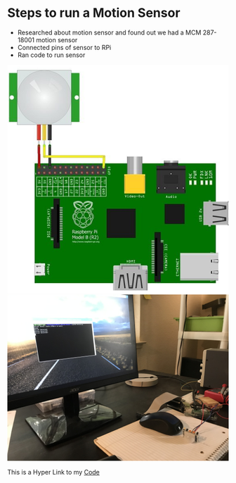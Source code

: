 # **Steps to run a Motion Sensor**
+ Researched about motion sensor and found out we had a MCM 287-18001 motion sensor
+ Connected pins of sensor to RPi
+ Ran code to run sensor

![Image](/4_Motion-Sensor/Pir-motion-sensor-circuit.jpg)
![Image](/4_Motion-Sensor/IMG_0844.jpg)

This is a Hyper Link to my [Code](https://github.com/iniyan-kannappan/GPIO/blob/master/4_Motion-Sensor/motion.py)
